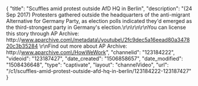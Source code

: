 {
    "title": "Scuffles amid protest outside AfD HQ in Berlin",
    "description": "(24 Sep 2017) Protesters gathered outside the headquarters of the anti-migrant Alternative for Germany Party, as election polls indicated they'd emerged as the third-strongest party in Germany's election.\r\n\r\n\r\nYou can license this story through AP Archive: http:\/\/www.aparchive.com\/metadata\/youtube\/2fc9dec5a16eead80a347820c3b35284 \r\nFind out more about AP Archive: http:\/\/www.aparchive.com\/HowWeWork",
    "channelid": "123184222",
    "videoid": "123187427",
    "date_created": "1506858657",
    "date_modified": "1508436648",
    "type": "captivate",
    "layout": "channelVideo",
    "url": "\/c1\/scuffles-amid-protest-outside-afd-hq-in-berlin\/123184222-123187427"
}
